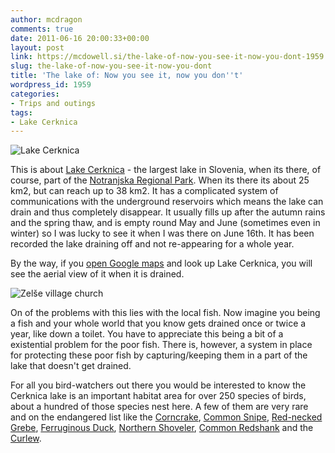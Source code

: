 ```yaml
---
author: mcdragon
comments: true
date: 2011-06-16 20:00:33+00:00
layout: post
link: https://mcdowell.si/the-lake-of-now-you-see-it-now-you-dont-1959.html
slug: the-lake-of-now-you-see-it-now-you-dont
title: 'The lake of: Now you see it, now you don''t'
wordpress_id: 1959
categories:
- Trips and outings
tags:
- Lake Cerknica
---
```


![](https://img.mcdowell.si/2011/06/cerknisko_jezero1-1.jpg "Lake Cerknica")

This is about [Lake Cerknica](http://en.wikipedia.org/wiki/Lake_Cerknica) - the largest lake in Slovenia, when its there, of course, part of the [Notranjska Regional Park](http://www.notranjski-park.si/). When its there its about 25 km2, but can reach up to 38 km2. It has a complicated system of communications with the underground reservoirs which means the lake can drain and thus completely disappear. It usually fills up after the autumn rains and the spring thaw, and is empty round May and June (sometimes even in winter) so I was lucky to see it when I was there on June 16th. It has been recorded the lake draining off and not re-appearing for a whole year.

By the way, if you [open Google maps](http://maps.google.com/maps?q=Tabor+42,+SI-1380+Cerknica&ll=45.762134,14.389343&spn=0.082633,0.219727&client=ubuntu&channel=fs&oe=utf-8&gl=uk&t=h&z=13) and look up Lake Cerknica, you will see the aerial view of it when it is drained.

![](https://img.mcdowell.si/2011/06/zelse-1.jpg "Zelše village church")

On of the problems with this lies with the local fish. Now imagine you being a fish and your whole world that you know gets drained once or twice a year, like down a toilet. You have to appreciate this being a bit of a existential problem for the poor fish. There is, however, a system in place for protecting these poor fish by capturing/keeping them in a part of the lake that doesn't get drained.

For all you bird-watchers out there you would be interested to know the Cerknica lake is an important habitat area for over 250 species of birds, about a hundred of those species nest here. A few of them are very rare and on the endangered list like the [Corncrake](http://en.wikipedia.org/wiki/Corn_Crake), [Common Snipe](http://en.wikipedia.org/wiki/Common_Snipe), [Red-necked Grebe](http://en.wikipedia.org/wiki/Podiceps_grisegena), [Ferruginous Duck](http://en.wikipedia.org/wiki/Aythya_nyroca), [Northern Shoveler](http://en.wikipedia.org/wiki/Anas_clypeata), [Common Redshank](http://en.wikipedia.org/wiki/Tringa_totanus) and the [Curlew](http://en.wikipedia.org/wiki/Numenius_arquata).






